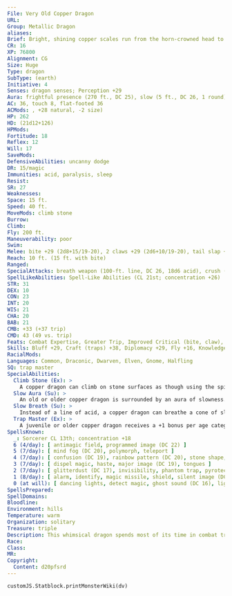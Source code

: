 ```yaml
---
File: Very Old Copper Dragon
URL: 
Group: Metallic Dragon
aliases: 
Brief: Bright, shining copper scales run from the horn-crowned head to the ridged tail of this long-winged dragon.
CR: 16
XP: 76800
Alignment: CG
Size: Huge
Type: dragon
SubType: (earth)
Initiative: 4
Senses: dragon senses; Perception +29
Aura: frightful presence (270 ft., DC 25), slow (5 ft., DC 26, 1 round)
AC: 36, touch 8, flat-footed 36
ACMods: , +28 natural, -2 size)
HP: 262
HD: (21d12+126)
HPMods: 
Fortitude: 18
Reflex: 12
Will: 17
SaveMods: 
DefensiveAbilities: uncanny dodge
DR: 15/magic
Immunities: acid, paralysis, sleep
Resist: 
SR: 27
Weaknesses: 
Space: 15 ft.
Speed: 40 ft.
MoveMods: climb stone
Burrow: 
Climb: 
Fly: 200 ft.
Maneuverability: poor
Swim: 
Melee: bite +29 (2d8+15/19-20), 2 claws +29 (2d6+10/19-20), tail slap +24 (2d6+15), 2 wings +24 (1d8+5)
Reach: 10 ft. (15 ft. with bite)
Ranged: 
SpecialAttacks: breath weapon (100-ft. line, DC 26, 18d6 acid), crush (2d8+15, DC 26), slow breath
SpellLikeAbilities: Spell-Like Abilities (CL 21st; concentration +26)  At will- grease (DC 16), hideous laughter (DC 17), stone shape, transmute mud to rock, transmute rock to mud
STR: 31
DEX: 10
CON: 23
INT: 20
WIS: 21
CHA: 20
BAB: 21
CMB: +33 (+37 trip)
CMD: 43 (49 vs. trip)
Feats: Combat Expertise, Greater Trip, Improved Critical (bite, claw), Improved Initiative, Improved Trip, Improved Vital Strike, Power Attack, Quicken Spell, Spell Focus (Illusion), Vital Strike
Skills: Bluff +29, Craft (traps) +38, Diplomacy +29, Fly +16, Knowledge (geography) +29, Knowledge (history) +29, Perception +29 (+38 vs. traps), Perform (comedy) +26, Sense Motive +29, Stealth +16, Use Magic Device +29
RacialMods: 
Languages: Common, Draconic, Dwarven, Elven, Gnome, Halfling
SQ: trap master
SpecialAbilities:
  Climb Stone (Ex): >
    A copper dragon can climb on stone surfaces as though using the spider climb spell.
  Slow Aura (Su): >
    An old or older copper dragon is surrounded by an aura of slowness. All creatures within 5 feet of the dragon must make a Will save or be affected as per slow for 1 round. An ancient dragon's aura extends to 10 feet. For great wyrm copper dragons, those opponents that fail their saves are slowed for 1d4 rounds. The DC of this save is equal to the dragon's breath weapon. A copper dragon can suppress or activate this aura at will as a free action.
  Slow Breath (Su): >
    Instead of a line of acid, a copper dragon can breathe a cone of slowing gas. Those in the cone must make a Fortitude save or be slowed (as per the spell slow) for 1d6 rounds plus 1 round per age category of the dragon.
  Trap Master (Ex): >
    A juvenile or older copper dragon receives a +1 bonus per age category on Craft (traps) and Perception checks made to locate a trap. Upon becoming a mature adult, he can also use Disable Device to disarm magic traps as if he had the rogue's Trapfinding class feature.
SpellsKnown:
  _: Sorcerer CL 13th; concentration +18
  6 (4/day): [ antimagic field, programmed image (DC 22) ]
  5 (7/day): [ mind fog (DC 20), polymorph, teleport ]
  4 (7/day): [ confusion (DC 19), rainbow pattern (DC 20), stone shape, stoneskin ]
  3 (7/day): [ dispel magic, haste, major image (DC 19), tongues ]
  2 (7/day): [ glitterdust (DC 17), invisibility, phantom trap, pyrotechnics, see invisibility ]
  1 (8/day): [ alarm, identify, magic missile, shield, silent image (DC 17) ]
  0 (at will): [ dancing lights, detect magic, ghost sound (DC 16), light, mage hand, message, open/close, prestidigitation, read magic ]
SpellsPrepared: 
SpellDomains: 
Bloodline: 
Environment: hills
Temperature: warm
Organization: solitary
Treasure: triple
Description: This whimsical dragon spends most of its time in combat trying to annoy and frustrate its enemies.
Race: 
Class: 
MR: 
Copyright:
  Content: d20pfsrd
---
```

```dataviewjs
customJS.Statblock.printMonsterWiki(dv)
```
